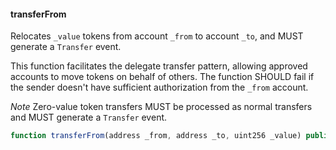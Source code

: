 #### transferFrom

Relocates `_value` tokens from account `_from` to account `_to`, and MUST generate a `Transfer` event.

This function facilitates the delegate transfer pattern, allowing approved accounts to move tokens on behalf of others.
The function SHOULD fail if the sender doesn't have sufficient authorization from the `_from` account.

*Note* Zero-value token transfers MUST be processed as normal transfers and MUST generate a `Transfer` event.

``` js
function transferFrom(address _from, address _to, uint256 _value) public returns (bool success)
``` 